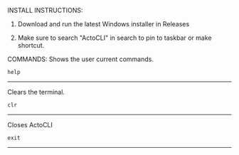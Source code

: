 INSTALL INSTRUCTIONS:
1. Download and run the latest Windows installer in Releases
   
2. Make sure to search "ActoCLI" in search to pin to taskbar or make shortcut.

COMMANDS:
Shows the user current commands.

    help
----------------

Clears the terminal.

    clr
------------------------

Closes ActoCLI

    exit
------------------------

